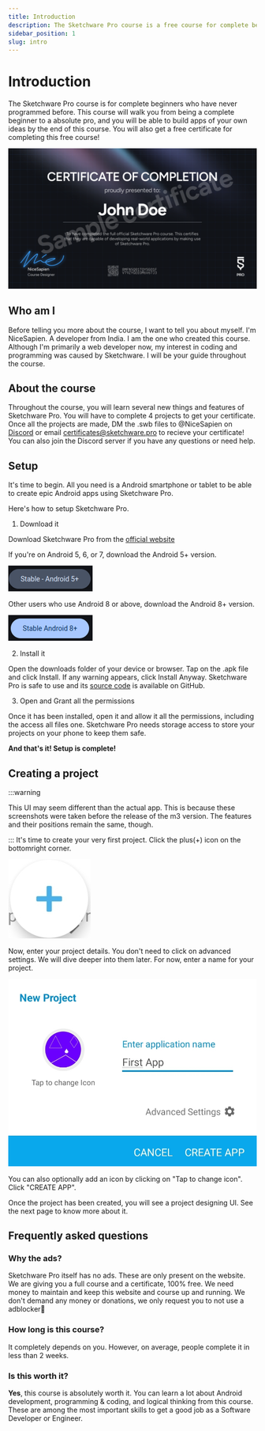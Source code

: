 ```yaml
---
title: Introduction
description: The Sketchware Pro course is a free course for complete beginners to dive into the world of programming and android development.
sidebar_position: 1
slug: intro
---
```


# Introduction
The Sketchware Pro course is for complete beginners who have never programmed before. This course will walk you from being a complete beginner to a absolute pro, and you will be able to build apps of your own ideas by the end of this course. You will also get a free certificate for completing this free course!

![certificate](img/swprocourse_certify.png)

## Who am I
Before telling you more about the course, I want to tell you about myself.
I'm NiceSapien. A developer from India. I am the one who created this course. Although I'm primarily a web developer now, my interest in coding and programming was caused by Sketchware. I will be your guide throughout the course.

## About the course
Throughout the course, you will learn several new things and features of Sketchware Pro. You will have to complete 4 projects to get your certificate. Once all the projects are made, DM the .swb files to @NiceSapien on [Discord](https://discord.gg/xX6aEsnZRt) or email [certificates@sketchware.pro](mailto:certificates@sketchware.pro) to recieve your certificate!
You can also join the Discord server if you have any questions or need help.

## Setup
It's time to begin. All you need is a Android smartphone or tablet to be able to create epic Android apps using Sketchware Pro.

Here's how to setup Sketchware Pro.
1. Download it

Download Sketchware Pro from the [official website](https://sketchware.pro/download)

If you're on Android 5, 6, or 7, download the Android 5+ version.


![android 5+](img/image.png)

Other users who use Android 8 or above, download the Android 8+ version.

![android 8+](img/android8.png)

2. Install it

Open the downloads folder of your device or browser. Tap on the .apk file and click Install. If any warning appears, click Install Anyway. Sketchware Pro is safe to use and its [source code](https://github.com/Sketchware-Pro) is available on GitHub.

3. Open and Grant all the permissions

Once it has been installed, open it and allow it all the permissions, including the access all files one. Sketchware Pro needs storage access to store your projects on your phone to keep them safe.

**And that's it! Setup is complete!**

## Creating a project
:::warning

This UI may seem different than the actual app. This is because these screenshots were taken before the release of the m3 version. The features and their positions remain the same, though.

:::
It's time to create your very first project. Click the plus(+) icon on the bottomright corner.

![plus icon](img/plusicon.png)

Now, enter your project details. You don't need to click on advanced settings. We will dive deeper into them later. 
For now, enter a name for your project.

![Project details](img/newproject.png)

You can also optionally add an icon by clicking on "Tap to change icon".
Click "CREATE APP".

Once the project has been created, you will see a project designing UI. See the next page to know more about it.

## Frequently asked questions
### Why the ads?
Sketchware Pro itself has no ads. These are only present on the website. We are giving you a full course and a certificate, 100% free. We need money to maintain and keep this website and course up and running. We don't demand any money or donations, we only request you to not use a adblocker🙂

### How long is this course?
It completely depends on you. However, on average, people complete it in less than 2 weeks.

### Is this worth it?
**Yes**, this course is absolutely worth it. You can learn a lot about Android development, programming & coding, and logical thinking from this course. These are among the most important skills to get a good job as a Software Developer or Engineer.